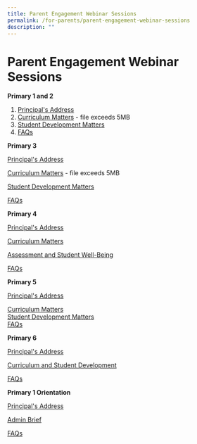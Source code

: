 ```yaml
---
title: Parent Engagement Webinar Sessions
permalink: /for-parents/parent-engagement-webinar-sessions
description: ""
---
```

# **Parent Engagement Webinar Sessions**


**Primary 1 and 2**  

1. [Principal's Address](/files/Principals%20Address.pdf)  
2. [Curriculum Matters](https://cedarpri-moe-edu-sg-admin.cwp.sg/qql/slot/u536/Parents/2022/P1%20and%20P2%20Parent%20Engagement/2.%20Curriculum%20Matters.pdf)  - file exceeds 5MB    
3. [Student Development Matters](/files/Student%20Development%20and%20Well-Being.pdf)   
4. [FAQs](/files/P3%20FAQs.pdf) 

  

**Primary 3**  

[Principal's Address](/files/P3_Principals%20Address.pdf)  

[Curriculum Matters](https://cedarpri-moe-edu-sg-admin.cwp.sg/qql/slot/u536/Parents/2022/P3%20Parent%20Engagement/2.%20P3%20Curriculum%20Matters.pdf)  - file exceeds 5MB

[Student Development Matters](/files/P3%20Student%20Development%20Matters.pdf)  

[FAQs](https://cedarpri-moe-edu-sg-admin.cwp.sg/qql/slot/u536/Parents/2022/P3%20Parent%20Engagement/4.%20P3%20FAQs.pdf)  

  

**Primary 4**  

[Principal's Address](https://cedarpri-moe-edu-sg-admin.cwp.sg/qql/slot/u536/Parents/2022/P4%20Parent%20Engagement/1.%20Principals%20Address.pdf)  

[Curriculum Matters](https://cedarpri-moe-edu-sg-admin.cwp.sg/qql/slot/u536/Parents/2022/P4%20Parent%20Engagement/2.%20Curriculum%20Matters.pdf)  

[Assessment and Student Well-Being](https://cedarpri-moe-edu-sg-admin.cwp.sg/qql/slot/u536/Parents/2022/P4%20Parent%20Engagement/3.%20Assessment%20%20Student%20Well-Being.pdf)  

[FAQs](https://cedarpri-moe-edu-sg-admin.cwp.sg/qql/slot/u536/Parents/2022/P4%20Parent%20Engagement/4.%20FAQs.pdf)  

**Primary 5**  

[Principal's Address](https://cedarpri-moe-edu-sg-admin.cwp.sg/qql/slot/u536/Parents/2022/P5%20Parent%20Engagement/1.%20Pincipals%20Address.pdf)  

[Curriculum Matters](https://cedarpri-moe-edu-sg-admin.cwp.sg/qql/slot/u536/Parents/2022/P5%20Parent%20Engagement/2.%20P5%20%20Curriculum%20Matters.pdf)  
[Student Development Matters](https://cedarpri-moe-edu-sg-admin.cwp.sg/qql/slot/u536/Parents/2022/P5%20Parent%20Engagement/3.%20P5%20AYH%20Student%20Development%20Matters.pdf)  
[FAQs](https://cedarpri-moe-edu-sg-admin.cwp.sg/qql/slot/u536/Parents/2022/P5%20Parent%20Engagement/4.%20P5%202022%20Parents%20Engagement%20FAQs.pdf)  
  
  

**Primary 6**   

[Principal's Address](https://cedarpri-moe-edu-sg-admin.cwp.sg/qql/slot/u536/Parents/2022/P6%20Parent%20Engagement/1.%20P6%20Parent%20Engagement_Principals%20Address.pdf)  

[Curriculum and Student Development](https://cedarpri-moe-edu-sg-admin.cwp.sg/qql/slot/u536/Parents/2022/P6%20Parent%20Engagement/2.%20P6%20Parent%20Engagement_Curriculum%20and%20Student%20Development.pdf)  

[FAQs](https://cedarpri-moe-edu-sg-admin.cwp.sg/qql/slot/u536/Parents/2022/P6%20Parent%20Engagement/3.%20P6%20Parent%20Engagement_FAQs.pdf)  

  

**Primary 1 Orientation**  

[Principal's Address](https://cedarpri-moe-edu-sg-admin.cwp.sg/qql/slot/u536/Parents/2022/P1%20Orientation/P1%202022_Orientation_Principals%20Address.pdf)  

[Admin Brief](https://cedarpri-moe-edu-sg-admin.cwp.sg/qql/slot/u536/Parents/2022/P1%20Orientation/P1%202022_%20Orientation%20Admin%20Brief.pdf)  

[FAQs](https://cedarpri-moe-edu-sg-admin.cwp.sg/qql/slot/u536/Parents/2022/P1%20Orientation/P1%202022%20Orientation%20FAQs.pdf)